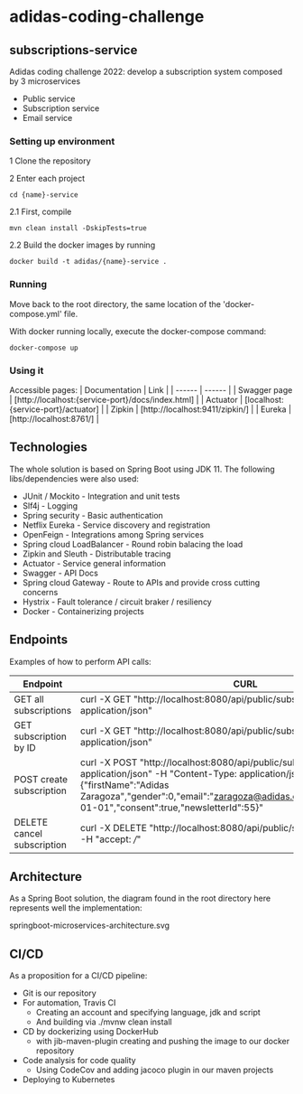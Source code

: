 # adidas-coding-challenge
## subscriptions-service

Adidas coding challenge 2022: develop a subscription system composed by 3 microservices

- Public service
- Subscription service
- Email service

### Setting up environment

1 Clone the repository

2 Enter each project
~~~~
cd {name}-service
~~~~

2.1 First, compile
~~~~
mvn clean install -DskipTests=true 
~~~~
2.2 Build the docker images by running
~~~~
docker build -t adidas/{name}-service . 
~~~~

### Running
Move back to the root directory, the same location of the 'docker-compose.yml' file.

With docker running locally, execute the docker-compose command:
~~~~
docker-compose up
~~~~

### Using it

Accessible pages:
| Documentation | Link |
| ------ | ------ |
| Swagger page | [http://localhost:{service-port}/docs/index.html] |
| Actuator | [localhost:{service-port}/actuator] |
| Zipkin | [http://localhost:9411/zipkin/] |
| Eureka | [http://localhost:8761/] |

## Technologies

The whole solution is based on Spring Boot using JDK 11.
The following libs/dependencies were also used:

- JUnit / Mockito - Integration and unit tests
- Slf4j - Logging
- Spring security - Basic authentication
- Netflix Eureka - Service discovery and registration
- OpenFeign - Integrations among Spring services
- Spring cloud LoadBalancer - Round robin balacing the load
- Zipkin and Sleuth - Distributable tracing
- Actuator - Service general information
- Swagger - API Docs
- Spring cloud Gateway - Route to APIs and provide cross cutting concerns
- Hystrix - Fault tolerance / circuit braker / resiliency
- Docker - Containerizing projects

## Endpoints

Examples of how to perform API calls:

| Endpoint | CURL |
| ------ | ------ |
| GET all subscriptions | curl -X GET "http://localhost:8080/api/public/subscriptions/" -H "accept: application/json" |
| GET subscription by ID | curl -X GET "http://localhost:8080/api/public/subscriptions/{id}" -H "accept: application/json" |
| POST create subscription | curl -X POST "http://localhost:8080/api/public/subscriptions/" -H "accept: application/json" -H "Content-Type: application/json" -d "{\"firstName\":\"Adidas Zaragoza\",\"gender\":0,\"email\":\"zaragoza@adidas.com\",\"dateOfBirth\":\"1800-01-01\",\"consent\":true,\"newsletterId\":55}" |
| DELETE cancel subscription | curl -X DELETE "http://localhost:8080/api/public/subscriptions/cancel/{id}}" -H "accept: */*" |

## Architecture

As a Spring Boot solution, the diagram found in the root directory here represents well the implementation:

springboot-microservices-architecture.svg

## CI/CD

As a proposition for a CI/CD pipeline:
- Git is our repository
- For automation, Travis CI
  - Creating an account and specifying language, jdk and script 
  - And building via ./mvnw clean install
- CD by dockerizing using DockerHub
  - with jib-maven-plugin creating and pushing the image to our docker repository
- Code analysis for code quality
  - Using CodeCov and adding jacoco plugin in our maven projects
- Deploying to Kubernetes